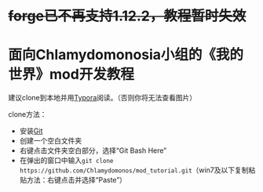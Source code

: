 # ~~forge已不再支持1.12.2，教程暂时失效~~

# 面向Chlamydomonosia小组的《我的世界》mod开发教程

建议clone到本地并用[Typora](https://www.typora.io/)阅读。（否则你将无法查看图片）

clone方法：

* 安装[Git](https://gitforwindows.org/)
* 创建一个空白文件夹
* 右键点击文件夹空白部分，选择“Git Bash Here”
* 在弹出的窗口中输入`git clone https://github.com/Chlamydomonos/mod_tutorial.git`（win7及以下复制粘贴方法：右键点击并选择“Paste”）